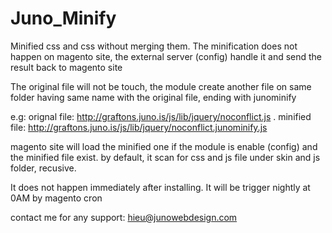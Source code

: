 # Juno_Minify

Minified css and css without merging them. The minification does not happen on magento site, the external server (config) handle it and send the result back to magento site

The original file will not be touch, the module create another file on same folder having same name with the original file, ending with junominify

e.g: 
orignal file: http://graftons.juno.is/js/lib/jquery/noconflict.js .
minified file: http://graftons.juno.is/js/lib/jquery/noconflict.junominify.js

magento site will load the minified one if the module is enable (config) and the minified file exist.
by default, it scan for css and js file under skin and js folder, recusive.

It does not happen immediately after installing. It will be trigger nightly at 0AM by magento cron

contact me for any support: hieu@junowebdesign.com
